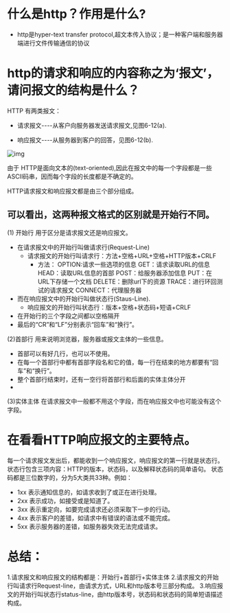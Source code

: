 # 什么是http？作用是什么?
- http是hyper-text transfer protocol,超文本传入协议；是一种客户端和服务器端进行文件传输通信的协议

# http的请求和响应的内容称之为‘报文’，请问报文的结构是什么？
HTTP 有两类报文：

- 请求报文----从客户向服务器发送请求报文,见图6-12(a).

- 响应报文----从服务器到客户的回答，见图6-12(b).


![img](../img/http.PNG)


由于 HTTP是面向文本的(text-oriented),因此在报文中的每一个字段都是一些ASCII码串，因而每个字段的长度都是不确定的。


HTTP请求报文和响应报文都是由三个部分组成。
## 可以看出，这两种报文格式的区别就是<b>开始行</b>不同。
(1) 开始行 用于区分是请求报文还是响应报文。

- 在请求报文中的开始行叫做请求行(Request-Line)
	- 请求报文的开始行叫请求行：方法+空格+URL+空格+HTTP版本+CRLF
		- 方法：
			OPTION:请求一些选项的信息
			GET：请求读取URL的信息
			HEAD：读取URL信息的首部
			POST：给服务器添加信息
			PUT：在URL下存储一个文档
			DELETE：删除url下的资源
			TRACE：进行环回测试的请求报文
			CONNECT：代理服务器
- 而在响应报文中的开始行叫做状态行(Staus-Line).
	- 响应报文的开始行叫状态行：版本+空格+状态码+短语+CRLF
- 在开始行的三个字段之间都以空格隔开
- 最后的“CR”和“LF”分别表示“回车”和“换行”。

(2)首部行 用来说明浏览器，服务器或报文主体的一些信息。

- 首部可以有好几行，也可以不使用。
- 在每一个首部行中都有首部字段名和它的值，每一行在结束的地方都要有“回车”和“换行”。
- 整个首部行结束时，还有一空行将首部行和后面的实体主体分开
- 
(3)实体主体 在请求报文中一般都不用这个字段，而在响应报文中也可能没有这个字段。

# 在看看HTTP响应报文的主要特点。
每一个请求报文发出后，都能收到一个响应报文，响应报文的第一行就是状态行。
状态行包含三项内容：HTTP的版本，状态码，以及解释状态码的简单语句。
状态码都是三位数字的，分为5大类共33种。例如：

- 1xx 表示通知信息的，如请求收到了或正在进行处理。
- 2xx 表示成功，如接受或是知道了。
- 3xx 表示重定向，如要完成请求还必须采取下一步的行动。
- 4xx 表示客户的差错，如请求中有错误的语法或不能完成。
- 5xx 表示服务器的差错，如服务器失效无法完成请求。

# 总结：
1.请求报文和响应报文的结构都是：开始行+首部行+实体主体
2.请求报文的开始行叫请求行Request-line，由请求方式，URL和http版本号三部分构成。
3.响应报文的开始行叫状态行status-line，由http版本号，状态码和状态码的简单短语描述构成。


